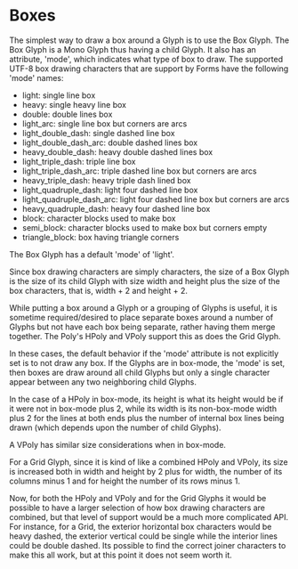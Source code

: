 # Boxes

The simplest way to draw a box around a Glyph is to use the Box Glyph.
The Box Glyph is a Mono Glyph thus having a child Glyph. It also has
an attribute, 'mode',  which indicates what type of box to draw.
The supported UTF-8 box drawing characters that are support by 
Forms have the following 'mode' names:

* light:  single line box
* heavy:  single heavy line box
* double: double lines box
* light_arc: single line box but corners are arcs
* light_double_dash: single dashed line box 
* light_double_dash_arc: double dashed lines box
* heavy_double_dash: heavy double dashed lines box
* light_triple_dash: triple line box
* light_triple_dash_arc: triple dashed line box but corners are arcs
* heavy_triple_dash: heavy triple dash lined box
* light_quadruple_dash: light four dashed line box
* light_quadruple_dash_arc: light four dashed line box but corners are arcs
* heavy_quadruple_dash: heavy four dashed line box
* block: character blocks used to make box 
* semi_block: character blocks used to make box but corners empty
* triangle_block: box having triangle corners

The Box Glyph has a default 'mode' of 'light'.

Since box drawing characters are simply characters, the size of a Box Glyph
is the size of its child Glyph with size width and height plus the size of
the box characters, that is, width + 2 and height + 2.

While putting a box around a Glyph or a grouping of Glyphs is useful, it
is sometime required/desired to place separate boxes around a number
of Glyphs but not have each box being separate, rather having them merge
together. The Poly's HPoly and VPoly support this as does the Grid Glyph.

In these cases, the default behavior if the 'mode' attribute is not explicitly
set is to not draw any box. If the Glyphs are in box-mode, the 'mode'
is set, then boxes are draw around all child Glyphs but only a single 
character appear between any two neighboring child Glyphs.

In the case of a HPoly in box-mode, its height is what its height would be
if it were not in box-mode plus 2, while its width is its non-box-mode
width plus 2 for the lines at both ends plus the number of internal box lines
being drawn (which depends upon the number of child Glyphs).

A VPoly has similar size considerations when in box-mode.

For a Grid Glyph, since it is kind of like a combined HPoly and VPoly,
its size is increased both in width and height by 2 plus for width, the
number of its columns minus 1 and for height the number of its rows
minus 1.

Now, for both the HPoly and VPoly and for the Grid Glyphs it would be
possible to have a larger selection of how box drawing characters are
combined, but that level of support would be a much more complicated
API. For instance, for a Grid, the exterior horizontal box characters
would be heavy dashed, the exterior vertical could be single while the
interior lines could be double dashed. Its possible to find the correct
joiner characters to make this all work, but at this point it does
not seem worth it.


